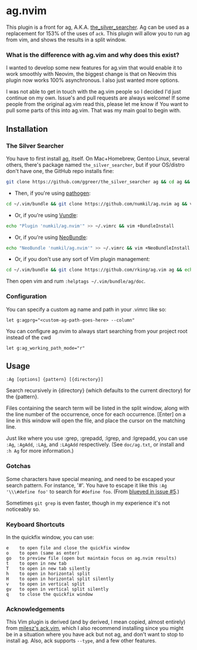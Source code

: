 # ag.nvim #

This plugin is a front for ag, A.K.A.
[the_silver_searcher](https://github.com/ggreer/the_silver_searcher).  Ag can
be used as a replacement for 153% of the uses of `ack`.  This plugin will allow
you to run ag from vim, and shows the results in a split window.

### What is the difference with ag.vim and why does this exist? ###

I wanted to develop some new features for ag.vim that would enable it to work
smoothly with Neovim, the biggest change is that on Neovim this plugin now
works 100% asynchronous.  I also just wanted more options.

I was not able to get in touch with the ag.vim people so I decided I'd just continue
on my own. Issue's and pull requests are always welcome! If some people from
the original ag.vim read this, please let me know if You want to pull some
parts of this into ag.vim. That was my main goal to begin with.

## Installation ##

### The Silver Searcher

You have to first install [ag](https://github.com/ggreer/the_silver_searcher), itself. On Mac+Homebrew, Gentoo Linux, several others, there's package named `the_silver_searcher`, but if your OS/distro don't have one, the GitHub repo installs fine:

```sh
git clone https://github.com/ggreer/the_silver_searcher ag && cd ag && ./build.sh && sudo make install
```

* Then, if you're using [pathogen](https://github.com/tpope/vim-pathogen):

```sh
cd ~/.vim/bundle && git clone https://github.com/numkil/ag.nvim ag && vim +Helptags
```

* Or, if you're using [Vundle](https://github.com/gmarik/vundle):

```sh
echo "Plugin 'numkil/ag.nvim'" >> ~/.vimrc && vim +BundleInstall
```

* Or, if you're using [NeoBundle](https://github.com/shougo/neobundle.vim):

```sh
echo "NeoBundle 'numkil/ag.nvim'" >> ~/.vimrc && vim +NeoBundleInstall
```

 * Or, if you don't use any sort of Vim plugin management: 

```sh
cd ~/.vim/bundle && git clone https://github.com/rking/ag.vim ag && echo "set runtimepath^=~/.vim/bundle/ag" >> ~/.vimrc
```

Then open vim and rum `:helptags ~/.vim/bundle/ag/doc`.

### Configuration

You can specify a custom ag name and path in your .vimrc like so:

    let g:agprg="<custom-ag-path-goes-here> --column"

You can configure ag.nvim to always start searching from your project root
instead of the cwd

    let g:ag_working_path_mode="r"

## Usage ##

    :Ag [options] {pattern} [{directory}]

Search recursively in {directory} (which defaults to the current directory) for the {pattern}.

Files containing the search term will be listed in the split window, along with
the line number of the occurrence, once for each occurrence.  [Enter] on a line
in this window will open the file, and place the cursor on the matching line.

Just like where you use :grep, :grepadd, :lgrep, and :lgrepadd, you can use `:Ag`, `:AgAdd`, `:LAg`, and `:LAgAdd` respectively. (See `doc/ag.txt`, or install and `:h Ag` for more information.)

### Gotchas ###

Some characters have special meaning, and need to be escaped your search pattern. For instance, '#'. You have to escape it like this `:Ag '\\\#define foo'` to search for `#define foo`. (From [blueyed in issue #5](https://github.com/mileszs/ack.vim/issues/5).)

Sometimes `git grep` is even faster, though in my experience it's not noticeably so.

### Keyboard Shortcuts ###

In the quickfix window, you can use:

    e    to open file and close the quickfix window
    o    to open (same as enter)
    go   to preview file (open but maintain focus on ag.nvim results)
    t    to open in new tab
    T    to open in new tab silently
    h    to open in horizontal split
    H    to open in horizontal split silently
    v    to open in vertical split
    gv   to open in vertical split silently
    q    to close the quickfix window

### Acknowledgements

This Vim plugin is derived (and by derived, I mean copied, almost entirely)
from [milesz's ack.vim](https://github.com/mileszs/ack.vim), which I also
recommend installing since you might be in a situation where you have ack but
not ag, and don't want to stop to install ag. Also, ack supports `--type`, and
a few other features.
